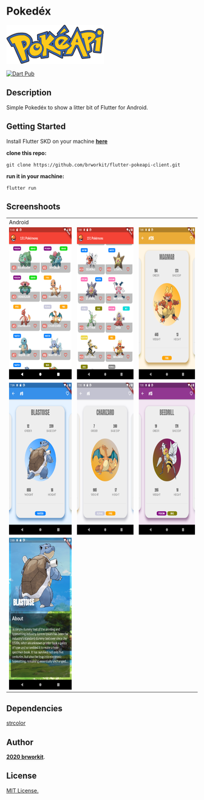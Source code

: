 # Pokedéx

<a href="https://pokeapi.co/"><img src="https://raw.githubusercontent.com/PokeAPI/media/master/logo/pokeapi_256.png" title="PokeApi" alt="PokeApi"></a>

<a href="https://pub.dev/packages/strcolor">
   <img alt="Dart Pub" src="https://img.shields.io/pub/v/strcolor.svg?color=green&style=flat-square" />
</a>

## Description
Simple Pokedéx to show a litter bit of Flutter for Android.

## Getting Started 
Install Flutter SKD on your machine [**here**](https://flutter.dev/docs/get-started/install)

**clone this repo:**

    git clone https://github.com/brworkit/flutter-pokeapi-client.git

**run it in your machine:**
    
    flutter run
    
## Screenshoots

<!-- <img src="https://github.com/brworkit/flutter-pokeapi-client/blob/clean-code/screenshots/2.png" width="220" height="400"> <img src="https://github.com/brworkit/flutter-pokeapi-client/blob/clean-code/screenshots/1.png" width="220" height="400"> <img src="https://github.com/brworkit/flutter-pokeapi-client/blob/clean-code/screenshots/3.png" width="220" height="400"><img src="https://github.com/brworkit/flutter-pokeapi-client/blob/clean-code/screenshots/4.png" width="220" height="400"><img src="https://github.com/brworkit/flutter-pokeapi-client/blob/clean-code/screenshots/5.png" width="220" height="400"><img src="https://github.com/brworkit/flutter-pokeapi-client/blob/clean-code/screenshots/6.png" width="220" height="400"><img src="https://github.com/brworkit/flutter-pokeapi-client/blob/clean-code/screenshots/7.png" width="220" height="400"> -->

<table>
  <tr>
    <td>Android</td>     
  </tr>
  <tr>
    <td><img src="https://github.com/brworkit/flutter-pokeapi-client/blob/clean-code/screenshots/2.png" width="220" height="400"></td>
    <td><img src="https://github.com/brworkit/flutter-pokeapi-client/blob/clean-code/screenshots/1.png" width="220" height="400"></td>
    <td><img src="https://github.com/brworkit/flutter-pokeapi-client/blob/clean-code/screenshots/3.png" width="220" height="400"></td>    
  </tr>

  <tr>    
    <td><img src="https://github.com/brworkit/flutter-pokeapi-client/blob/clean-code/screenshots/4.png" width="220" height="400"></td>
    <td><img src="https://github.com/brworkit/flutter-pokeapi-client/blob/clean-code/screenshots/5.png" width="220" height="400"></td>
    <td><img src="https://github.com/brworkit/flutter-pokeapi-client/blob/clean-code/screenshots/6.png" width="220" height="400"></td>    
  </tr>
  
  <tr>
    <td><img src="https://github.com/brworkit/flutter-pokeapi-client/blob/clean-code/screenshots/7.png" width="220" height="400"></td>
  </tr>

 </table>


## Dependencies

[strcolor](https://pub.dev/packages/strcolor)

## Author

[**2020 brworkit**](https://github.com/brworkit).

## License
[MIT License.](https://opensource.org/licenses/MIT)    
